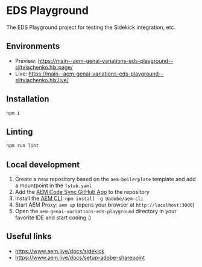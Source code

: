 # EDS Playground
The EDS Playground project for testing the Sidekick integration, etc.

## Environments
- Preview: https://main--aem-genai-variations-eds-playground--slitviachenko.hlx.page/
- Live: https://main--aem-genai-variations-eds-playground--slitviachenko.hlx.live/

## Installation

```sh
npm i
```

## Linting

```sh
npm run lint
```

## Local development

1. Create a new repository based on the `aem-boilerplate` template and add a mountpoint in the `fstab.yaml`
1. Add the [AEM Code Sync GitHub App](https://github.com/apps/aem-code-sync) to the repository
1. Install the [AEM CLI](https://github.com/adobe/helix-cli): `npm install -g @adobe/aem-cli`
1. Start AEM Proxy: `aem up` (opens your browser at `http://localhost:3000`)
1. Open the `aem-genai-variations-eds-playground` directory in your favorite IDE and start coding :)

## Useful links
- https://www.aem.live/docs/sidekick
- https://www.aem.live/docs/setup-adobe-sharepoint
